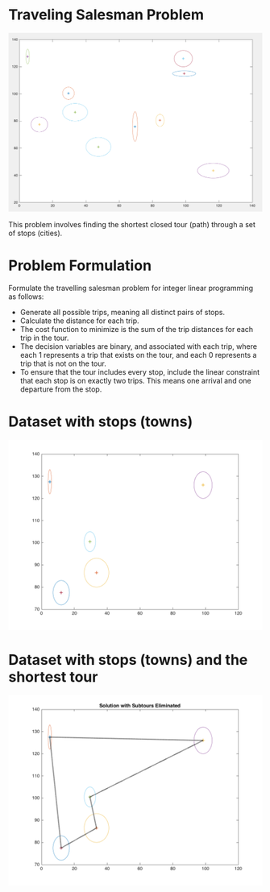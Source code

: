 # Traveling Salesman Problem 



![ellipse examle](https://github.com/SgtBlack/tspwithpso/blob/master/pictures/ellipse_example.png "Example for a ellipse data-set")

This problem involves finding the shortest closed tour (path) through a set of stops (cities).

# Problem Formulation
Formulate the travelling salesman problem for integer linear programming as follows:

- Generate all possible trips, meaning all distinct pairs of stops.
- Calculate the distance for each trip.
- The cost function to minimize is the sum of the trip distances for each trip in the tour.
- The decision variables are binary, and associated with each trip, where each 1 represents a trip that exists on the tour, and each 0 represents a trip that is not on the tour.
- To ensure that the tour includes every stop, include the linear constraint that each stop is on exactly two trips. This means one arrival and one departure from the stop.

# Dataset with stops (towns)
![ellipse examle](https://github.com/SgtBlack/tspwithpso/blob/tsporiginal/pictures/tsponlytown.png "Dataset without optimal tour")


# Dataset with stops (towns) and the shortest tour
![ellipse examle](https://github.com/SgtBlack/tspwithpso/blob/tsporiginal/pictures/tspwithtour.png "Dataset with optimal tour")
